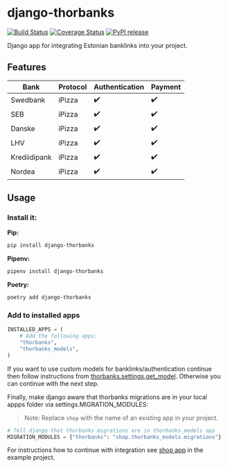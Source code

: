 # django-thorbanks

[![Build Status](https://travis-ci.org/thorgate/django-thorbanks.svg?branch=master)](https://travis-ci.org/thorgate/django-thorbanks)
[![Coverage Status](https://coveralls.io/repos/github/thorgate/django-thorbanks/badge.svg?branch=master)](https://coveralls.io/github/thorgate/django-thorbanks?branch=master)
[![PyPI release](https://badge.fury.io/py/django-thorbanks.png)](https://badge.fury.io/py/django-thorbanks)


Django app for integrating Estonian banklinks into your project.

## Features

Bank            | Protocol    | Authentication      | Payment
--------------- | ----------- | ------------------- | -------
Swedbank        | iPizza      | :heavy_check_mark:  | :heavy_check_mark:
SEB             | iPizza      | :heavy_check_mark:  | :heavy_check_mark:
Danske          | iPizza      | :heavy_check_mark:  | :heavy_check_mark:
LHV             | iPizza      | :heavy_check_mark:  | :heavy_check_mark:
Krediidipank    | iPizza      | :heavy_check_mark:  | :heavy_check_mark:
Nordea          | iPizza      | :heavy_check_mark:  | :heavy_check_mark:

## Usage

### Install it:

**Pip:**

```bash
pip install django-thorbanks
```

**Pipenv:**

```bash
pipenv install django-thorbanks
```

**Poetry:**

```bash
poetry add django-thorbanks
```

### Add to installed apps

```python
INSTALLED_APPS = (
    # Add the following apps:
    "thorbanks",
    "thorbanks_models",
)
```

If you want to use custom models for banklinks/authentication continue then follow instructions from [thorbanks.settings.get_model](./thorbanks/settings.py#L48). Otherwise you can continue with the next step.

Finally, make django aware that thorbanks migrations are in your local appps folder via settings.MIGRATION_MODULES:

> Note: Replace `shop` with the name of an existing app in your project.

```python
# Tell django that thorbanks migrations are in thorbanks_models app
MIGRATION_MODULES = {"thorbanks": "shop.thorbanks_models.migrations"}
```

For instructions how to continue with integration see [shop app](example/shop/urls.py) in the example project.
